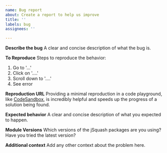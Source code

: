 ```yaml
---
name: Bug report
about: Create a report to help us improve
title: ''
labels: bug
assignees: ''

---
```


**Describe the bug**
A clear and concise description of what the bug is.

**To Reproduce**
Steps to reproduce the behavior:
1. Go to '...'
2. Click on '....'
3. Scroll down to '....'
4. See error

**Reproduction URL**
Providing a minimal reproduction in a code playground, like [CodeSandbox](https://codesandbox.io/), is incredibly helpful and speeds up the progress of a solution being found.

**Expected behavior**
A clear and concise description of what you expected to happen.

**Module Versions**
Which versions of the jSquash packages are you using? Have you tried the latest version?

**Additional context**
Add any other context about the problem here.
